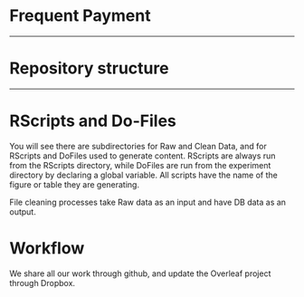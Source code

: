 # Frequent Payment

---

# Repository structure

---

# RScripts and Do-Files

You will see there are subdirectories for Raw and Clean Data, and for RScripts and DoFiles used to generate content. RScripts are always run from the RScripts directory, while DoFiles are run from the experiment directory by declaring a global variable.  All scripts have the name of the figure or table they are generating.

File cleaning processes take Raw data as an input and have DB data as an output. 

# Workflow 

We share all our work through github, and update the Overleaf project through Dropbox.